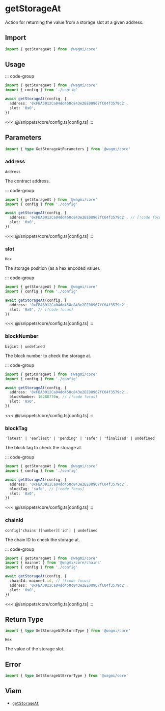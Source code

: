 

# getStorageAt

Action for returning the value from a storage slot at a given address.

## Import

```ts
import { getStorageAt } from '@wagmi/core'
```

## Usage

::: code-group
```ts [index.ts]
import { getStorageAt } from '@wagmi/core'
import { config } from './config'

await getStorageAt(config, {
  address: '0xFBA3912Ca04dd458c843e2EE08967fC04f3579c2',
  slot: '0x0',
})
```
<<< @/snippets/core/config.ts[config.ts]
:::

## Parameters

```ts
import { type GetStorageAtParameters } from '@wagmi/core'
```

### address

`Address`

The contract address.

::: code-group
```ts [index.ts]
import { getStorageAt } from '@wagmi/core'
import { config } from './config'

await getStorageAt(config, {
  address: '0xFBA3912Ca04dd458c843e2EE08967fC04f3579c2', // [!code focus]
  slot: '0x0',
})
```
<<< @/snippets/core/config.ts[config.ts]
:::

### slot

`Hex`

The storage position (as a hex encoded value).

::: code-group
```ts [index.ts]
import { getStorageAt } from '@wagmi/core'
import { config } from './config'

await getStorageAt(config, {
  address: '0xFBA3912Ca04dd458c843e2EE08967fC04f3579c2',
  slot: '0x0', // [!code focus]
})
```
<<< @/snippets/core/config.ts[config.ts]
:::

### blockNumber

`bigint | undefined`

The block number to check the storage at.

::: code-group
```ts [index.ts]
import { getStorageAt } from '@wagmi/core'
import { config } from './config'

await getStorageAt(config, {
  address: '0xFBA3912Ca04dd458c843e2EE08967fC04f3579c2',
  blockNumber: 16280770n, // [!code focus]
  slot: '0x0',
})
```
<<< @/snippets/core/config.ts[config.ts]
:::

### blockTag

`'latest' | 'earliest' | 'pending' | 'safe' | 'finalized' | undefined`

The block tag to check the storage at.

::: code-group
```ts [index.ts]
import { getStorageAt } from '@wagmi/core'
import { config } from './config'

await getStorageAt(config, {
  address: '0xFBA3912Ca04dd458c843e2EE08967fC04f3579c2',
  blockTag: 'safe', // [!code focus]
  slot: '0x0',
})
```
<<< @/snippets/core/config.ts[config.ts]
:::

### chainId

`config['chains'][number]['id'] | undefined`

The chain ID to check the storage at.

::: code-group
```ts [index.ts]
import { getStorageAt } from '@wagmi/core'
import { mainnet } from '@wagmi/core/chains'
import { config } from './config'

await getStorageAt(config, {
  chainId: mainnet.id, // [!code focus]
  address: '0xFBA3912Ca04dd458c843e2EE08967fC04f3579c2',
  slot: '0x0',
})
```
<<< @/snippets/core/config.ts[config.ts]
:::

## Return Type

```ts
import { type GetStorageAtReturnType } from '@wagmi/core'
```

`Hex`

The value of the storage slot.

## Error

```ts
import { type GetStorageAtErrorType } from '@wagmi/core'
```

<!--@include: @shared/query-imports.md-->

## Viem

- [`getStorageAt`](https://viem.sh/docs/contract/getStorageAt)
